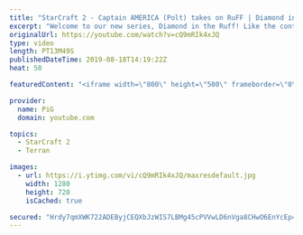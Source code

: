 ```yaml
---
title: "StarCraft 2 - Captain AMERICA (Polt) takes on RuFF | Diamond in the Ruff #4"
excerpt: "Welcome to our new series, Diamond in the Ruff! Like the content? Then consider to leave a thumbs up and subscribe! ;) If you wish to support me please consider supporting my patreon: https://www.patreon.com/PiGSC2 Videos don’t appear in your feed and you want to get notified about new uploads? Press"
originalUrl: https://youtube.com/watch?v=cQ9mRIk4xJQ
type: video
length: PT13M49S
publishedDateTime: 2019-08-18T14:19:22Z
heat: 50

featuredContent: "<iframe width=\"800\" height=\"500\" frameborder=\"0\" src=\"https://www.youtube.com/embed/cQ9mRIk4xJQ\" allow=\"accelerometer; autoplay; encrypted-media; gyroscope; picture-in-picture\" allowfullscreen></iframe>"

provider:
  name: PiG
  domain: youtube.com

topics:
  - StarCraft 2
  - Terran

images:
  - url: https://i.ytimg.com/vi/cQ9mRIk4xJQ/maxresdefault.jpg
    width: 1280
    height: 720
    isCached: true

secured: "Hrdy7qmXWK722ADEByjCEQXbJzWIS7LBMg45cPVVwLD6nVga8CHwO6EnYcEp4cstBJcOMWSIlOnOxzXJ0ANW65Ho4jlvOb/5z96X2tVxopTGxQAR1MS5tYxwrjGGuwu3fwnPMuo/uzDbC1/HkMplk6o6UewwMCA1DJZrAg6utIYUOnM9jRXbYevUSVtjHIkVKeJhap7rN72JukO6Z4WzjjujfxIny6kAVfRMKfIDsAHGnHW47UGg0VFMXpr5v8aW+6zombYf7jHGEVPT0MO/sw4xa4shvR4n1GO2UbKbCdFqdEfQNhyYFivoXVqbmCoFgcFIOyfuxh/sMzOEYzxHITehkwhVX2HC7xcJiCuCtS9fXKkgu4d12eodT0gkO/U3e9WmXk+BSJrjvVBwxR2ncfvjs+9d8UspIRc0yOW3DtQ=;lo2sJfSkZQH3M8DDvmFQvQ=="
---
```


